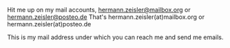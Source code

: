 Hit me up on my mail accounts, hermann.zeisler@mailbox.org or hermann.zeisler@posteo.de
That's hermann.zeisler(at)mailbox.org or hermann.zeisler(at)posteo.de

This is my mail address under which you can reach me and send me emails.

<!---
ZeislerH/ZeislerH is a ✨ special ✨ repository because its `README.md` (this file) appears on your GitHub profile.
You can click the Preview link to take a look at your changes.
--->
